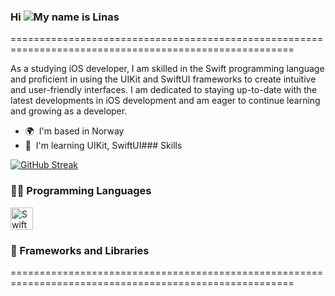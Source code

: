 ### Hi ![](https://user-images.githubusercontent.com/18350557/176309783-0785949b-9127-417c-8b55-ab5a4333674e.gif)My name is Linas
=======================================================================================================

As a studying iOS developer, I am skilled in the Swift programming language and proficient in using the UIKit and SwiftUI frameworks to create intuitive and user-friendly interfaces. I am dedicated to staying up-to-date with the latest developments in iOS development and am eager to continue learning and growing as a developer.

*   🌍  I'm based in Norway
*   🧠  I'm learning UIKit, SwiftUI### Skills


[![GitHub Streak](https://streak-stats.demolab.com?user=linas-ios&theme=dark&mode=weekly)](https://git.io/streak-stats)


  <h3>👨‍💻 Programming Languages</h3>
  <p align="left">
<a href="https://developer.apple.com/swift/" target="_blank" rel="noreferrer"><img src="https://raw.githubusercontent.com/danielcranney/readme-generator/main/public/icons/skills/swift-colored.svg" width="36" height="36" alt="Swift" /></a>
</p>
  
  <h3>🧰 Frameworks and Libraries</h3>
  
  
  
=======================================================================================================

 

                    
